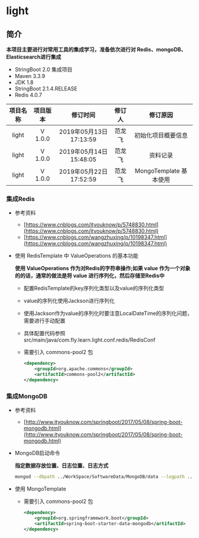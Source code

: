 # light

## 简介

**本项目主要进行对常用工具的集成学习，准备依次进行对 Redis、mongoDB、Elasticsearch进行集成**

* StringBoot 2.0 集成项目
* Maven 3.3.9
* JDK 1.8
* StringBoot 2.1.4.RELEASE
* Redis 4.0.7

| 项目名称 | 项目版本 | 修订时间 | 修订人 | 修订原因 |
|:------:| :------: | :------: | :------: | :------: |
| light | V 1.0.0 | 2019年05月13日17:13:59 | 范龙飞 | 初始化项目概要信息 |
| light | V 1.0.0 | 2019年05月14日15:48:05 | 范龙飞 | 资料记录 |
| light | V 1.0.0 | 2019年05月22日17:52:59 | 范龙飞 | MongoTemplate 基本使用 |

### 集成Redis

* 参考资料
    
    * [https://www.cnblogs.com/ityouknow/p/5748830.html](https://www.cnblogs.com/ityouknow/p/5748830.html)
    * [https://www.cnblogs.com/wangzhuxing/p/10198347.html](https://www.cnblogs.com/wangzhuxing/p/10198347.html)

* 使用 RedisTemplate 中 ValueOperations 的基本功能

    **使用 ValueOperations 作为对Redis的字符串操作;如果 value 作为一个对象的的话，通常的做法是将 value 进行序列化，然后存储至Redis中**
    
    * 配置RedisTemplate的key序列化类型以及value的序列化类型
    
    * value的序列化使用Jackson进行序列化
    
    * 使用Jackson作为value的序列化时要注意LocalDateTime的序列化问题，需要进行手动配置
    
    * 具体配置代码参照 src/main/java/com.fly.learn.light.conf.redis/RedisConf 
    
    * 需要引入 commons-pool2 包
        ```xml
        <dependency>
            <groupId>org.apache.commons</groupId>
            <artifactId>commons-pool2</artifactId>
        </dependency>
        ```
### 集成MongoDB

* 参考资料
    
    * [http://www.ityouknow.com/springboot/2017/05/08/spring-boot-mongodb.html](http://www.ityouknow.com/springboot/2017/05/08/spring-boot-mongodb.html)

* MongoDB启动命令

    **指定数据存放位置、日志位置、日志方式**

    ```zsh
    mongod --dbpath ../WorkSpace/SoftwareData/MongoDB/data --logpath ../WorkSpace/SoftwareData/MongoDB/log/mongod.log --logappend --fork
    ```
    
* 使用 MongoTemplate
    
    * 需要引入 commons-pool2 包
        ```xml
        <dependency>
            <groupId>org.springframework.boot</groupId>
            <artifactId>spring-boot-starter-data-mongodb</artifactId>
        </dependency>
        ```
    
